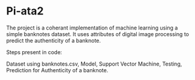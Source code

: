 # Pi-ata2
The project is a coherant implementation of machine learning using a simple banknotes dataset. It uses attributes of digital image processing to predict the authenticity of a banknote.

Steps present in code:

Dataset using banknotes.csv,
Model,
Support Vector Machine,
Testing,
Prediction for Authenticity of a banknote.


